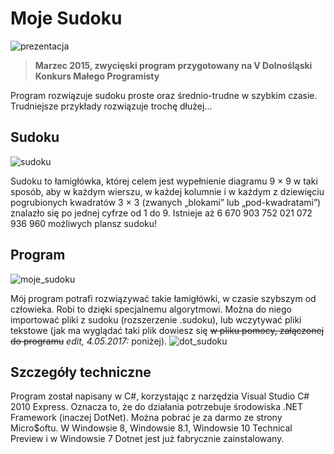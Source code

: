 Moje Sudoku
===========================
![prezentacja](https://raw.github.com/m4k5/Moje-Sudoku/master/Desc_imgs/kmp2015.jpg "Ja prezentując program")
> **Marzec 2015, zwycięski program przygotowany na V Dolnośląski Konkurs Małego Programisty**

Program rozwiązuje sudoku proste oraz średnio-trudne w szybkim czasie. Trudniejsze przykłady rozwiązuje trochę dłużej...

Sudoku
-------------------------
![sudoku](https://raw.github.com/m4k5/Moje-Sudoku/master/Desc_imgs/sudoku.jpg "Przykład sudoku")

Sudoku to łamigłówka, której celem jest wypełnienie diagramu 9 × 9 w taki sposób, aby w każdym wierszu, w każdej kolumnie i w każdym z dziewięciu pogrubionych kwadratów 3 × 3 (zwanych „blokami” lub „pod-kwadratami”) znalazło się po jednej cyfrze od 1 do 9.
Istnieje aż 6 670 903 752 021 072 936 960 możliwych plansz sudoku!

Program
-------------------------
![moje_sudoku](https://raw.github.com/m4k5/Moje-Sudoku/master/Desc_imgs/mojesudoku.jpg "Zrzut ekranu głównego")

Mój program potrafi rozwiązywać takie łamigłówki, w czasie szybszym od człowieka. Robi to dzięki specjalnemu algorytmowi. Można do niego importować pliki z sudoku (rozszerzenie .sudoku), lub wczytywać pliki tekstowe (jak ma wyglądać taki plik dowiesz się ~~w pliku pomocy, załączonej do programu~~ *edit, 4.05.2017:* poniżej).
![dot_sudoku](https://raw.github.com/m4k5/Moje-Sudoku/master/Desc_imgs/dotsudoku.png ".sudoku")

Szczegóły techniczne
-------------------------
Program został napisany w C#, korzystając z narzędzia Visual Studio C# 2010 Express. Oznacza to, że do działania potrzebuje środowiska .NET Framework (inaczej DotNet). Można pobrać je za darmo ze strony Micro$oftu. W Windowsie 8, Windowsie 8.1, Windowsie 10 Technical Preview i w Windowsie 7 Dotnet jest już fabrycznie zainstalowany.
